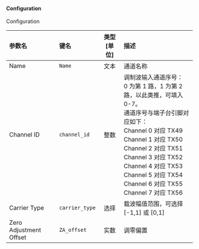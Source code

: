 <!--
DO NOT EDIT THIS FILE DIRECTLY.
This file is generated by tools/comp-docs.js.
All changes will be overwritten by regeneration.
-->

<slot class="model-parameters">

#### Configuration

Configuration

| 参数名 | 键名 | 类型 [单位] | 描述 |
|:------ |:---- |:-----------:|:---- |
| Name | `Name` | 文本 | 通道名称 |
| Channel ID | `channel_id` | 整数 | 调制波输入通道序号：<br/>0 为第 1 路，1 为第 2 路，以此类推，可填入 0-7。<br/>通道序号与端子台引脚对应如下：<br/>Channel 0 对应 TX49<br/>Channel 1 对应 TX50 <br/> Channel 2 对应 TX51 <br/> Channel 3 对应 TX52 <br/> Channel 4 对应 TX53 <br/> Channel 5 对应 TX54 <br/> Channel 6 对应 TX55 <br/> Channel 7 对应 TX56 |
| Carrier Type | `carrier_type` | 选择 | 载波幅值范围，可选择 [-1,1] 或 [0,1] |
| Zero Adjustment Offset | `ZA_offset` | 实数 | 调零偏置 |


</slot>
